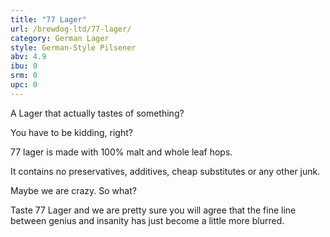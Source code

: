 ```yaml
---
title: "77 Lager"
url: /brewdog-ltd/77-lager/
category: German Lager
style: German-Style Pilsener
abv: 4.9
ibu: 0
srm: 0
upc: 0
---
```

A Lager that actually tastes of something?

You have to be kidding, right?

77 lager is made with 100% malt and whole leaf hops.

It contains no preservatives, additives, cheap substitutes or any other junk.

Maybe we are crazy. So what?

Taste 77 Lager and we are pretty sure you will agree that the fine line between genius and insanity has just become a little more blurred.
